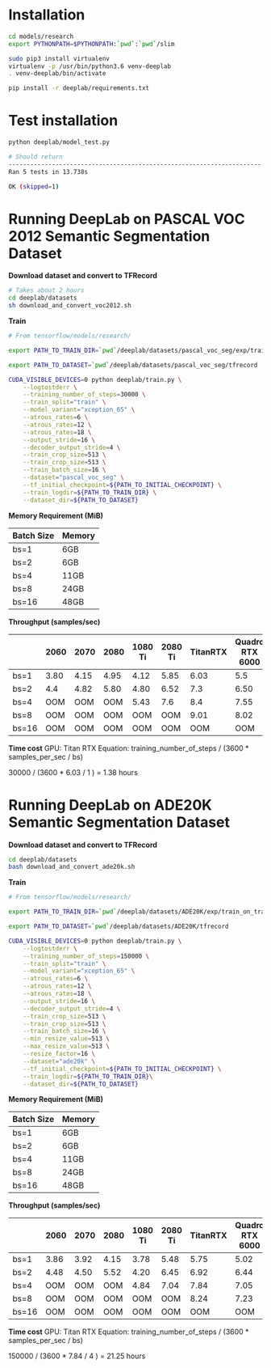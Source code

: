 Installation
===

```bash
cd models/research
export PYTHONPATH=$PYTHONPATH:`pwd`:`pwd`/slim

sudo pip3 install virtualenv
virtualenv -p /usr/bin/python3.6 venv-deeplab
. venv-deeplab/bin/activate

pip install -r deeplab/requirements.txt 
```

Test installation
===

```bash
python deeplab/model_test.py

# Should return
----------------------------------------------------------------------
Ran 5 tests in 13.738s

OK (skipped=1)
```

Running DeepLab on PASCAL VOC 2012 Semantic Segmentation Dataset
===
**Download dataset and convert to TFRecord**

```bash
# Takes about 2 hours
cd deeplab/datasets
sh download_and_convert_voc2012.sh
```

**Train**

```bash
# From tensorflow/models/research/

export PATH_TO_TRAIN_DIR=`pwd`/deeplab/datasets/pascal_voc_seg/exp/train_on_train_set/train

export PATH_TO_DATASET=`pwd`/deeplab/datasets/pascal_voc_seg/tfrecord

CUDA_VISIBLE_DEVICES=0 python deeplab/train.py \
    --logtostderr \
    --training_number_of_steps=30000 \
    --train_split="train" \
    --model_variant="xception_65" \
    --atrous_rates=6 \
    --atrous_rates=12 \
    --atrous_rates=18 \
    --output_stride=16 \
    --decoder_output_stride=4 \
    --train_crop_size=513 \
    --train_crop_size=513 \
    --train_batch_size=16 \
    --dataset="pascal_voc_seg" \
    --tf_initial_checkpoint=${PATH_TO_INITIAL_CHECKPOINT} \
    --train_logdir=${PATH_TO_TRAIN_DIR} \
    --dataset_dir=${PATH_TO_DATASET}
```

**Memory Requirement (MiB)**


| Batch Size  | Memory  |
|---|---|
| bs=1  | 6GB |
| bs=2  | 6GB |
| bs=4  | 11GB |
| bs=8  |  24GB |
| bs=16  | 48GB  |

**Throughput (samples/sec)** 

|   | 2060  | 2070  | 2080  |  1080 Ti | 2080 Ti | TitanRTX | Quadro RTX 6000 | V100 | Quadro RTX 8000 |
|---|---|---|---|---|---|---|---|---|---|
| bs=1  | 3.80  | 4.15  | 4.95  | 4.12   | 5.85 | 6.03  | 5.5  |   | 5.62  |
| bs=2  | 4.4  | 4.82 | 5.80  |   4.80 | 6.52 |  7.3 |  6.50 |   | 6.92  |
| bs=4  | OOM  | OOM | OOM  | 5.43   | 7.6 |  8.4 | 7.55  |   | 8.03 |
| bs=8  | OOM  | OOM | OOM  |  OOM  | OOM | 9.01 | 8.02  |   | 8.40  |
| bs=16  | OOM | OOM  | OOM  | OOM  | OOM  | OOM  | OOM  |   | 9.12  |




**Time cost**
GPU: Titan RTX
Equation: training_number_of_steps / (3600 * samples_per_sec / bs)

30000 / (3600 * 6.03 / 1 ) = 1.38 hours



Running DeepLab on ADE20K Semantic Segmentation Dataset
===

**Download dataset and convert to TFRecord**

```bash
cd deeplab/datasets
bash download_and_convert_ade20k.sh
```

**Train**

```bash
# From tensorflow/models/research/

export PATH_TO_TRAIN_DIR=`pwd`/deeplab/datasets/ADE20K/exp/train_on_train_set/train

export PATH_TO_DATASET=`pwd`/deeplab/datasets/ADE20K/tfrecord

CUDA_VISIBLE_DEVICES=0 python deeplab/train.py \
    --logtostderr \
    --training_number_of_steps=150000 \
    --train_split="train" \
    --model_variant="xception_65" \
    --atrous_rates=6 \
    --atrous_rates=12 \
    --atrous_rates=18 \
    --output_stride=16 \
    --decoder_output_stride=4 \
    --train_crop_size=513 \
    --train_crop_size=513 \
    --train_batch_size=16 \
    --min_resize_value=513 \
    --max_resize_value=513 \
    --resize_factor=16 \
    --dataset="ade20k" \
    --tf_initial_checkpoint=${PATH_TO_INITIAL_CHECKPOINT} \
    --train_logdir=${PATH_TO_TRAIN_DIR}\
    --dataset_dir=${PATH_TO_DATASET}
```

**Memory Requirement (MiB)**


| Batch Size  | Memory  |
|---|---|
| bs=1  | 6GB |
| bs=2  | 6GB |
| bs=4  | 11GB  |
| bs=8  | 24GB  |
| bs=16  | 48GB |

**Throughput (samples/sec)** 

|   | 2060  | 2070  | 2080  |  1080 Ti | 2080 Ti | TitanRTX | Quadro RTX 6000 | V100 | Quadro RTX 8000 |
|---|---|---|---|---|---|---|---|---|---|
| bs=1  | 3.86  | 3.92  | 4.15  | 3.78  | 5.48  | 5.75  | 5.02  |   | 5.44  |
| bs=2  |  4.48 | 4.50 | 5.52  | 4.20  | 6.45  |  6.92 | 6.44  |   | 6.71  |
| bs=4  | OOM  | OOM  |  OOM | 4.84  | 7.04  |  7.84 | 7.05  |   | 7.64  |
| bs=8  | OOM  | OOM  | OOM  | OOM  |  OOM |  8.24 | 7.23  |   | 7.93  |
| bs=16  | OOM | OOM  | OOM  | OOM  | OOM  |  OOM | OOM  |   | 8.42  |


**Time cost**
GPU: Titan RTX
Equation: training_number_of_steps / (3600 * samples_per_sec / bs)

150000 / (3600 * 7.84 / 4 ) = 21.25 hours